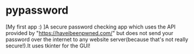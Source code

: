 # pypassword
[My first app :) ]A secure password checking app which uses the API provided by "https://haveibeenpwned.com/" but does not send your password over the internet to any website server(because that's not really secure!).It uses tkinter for the GUI!
